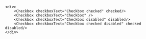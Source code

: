     <div>
        <Checkbox checkboxText="Checkbox checked" checked/>
        <Checkbox checkboxText="Checkbox" />
        <Checkbox checkboxText="Checkbox disabled" disabled/>
        <Checkbox checkboxText="Checkbox checked disabled" checked disabled/>
    </div>